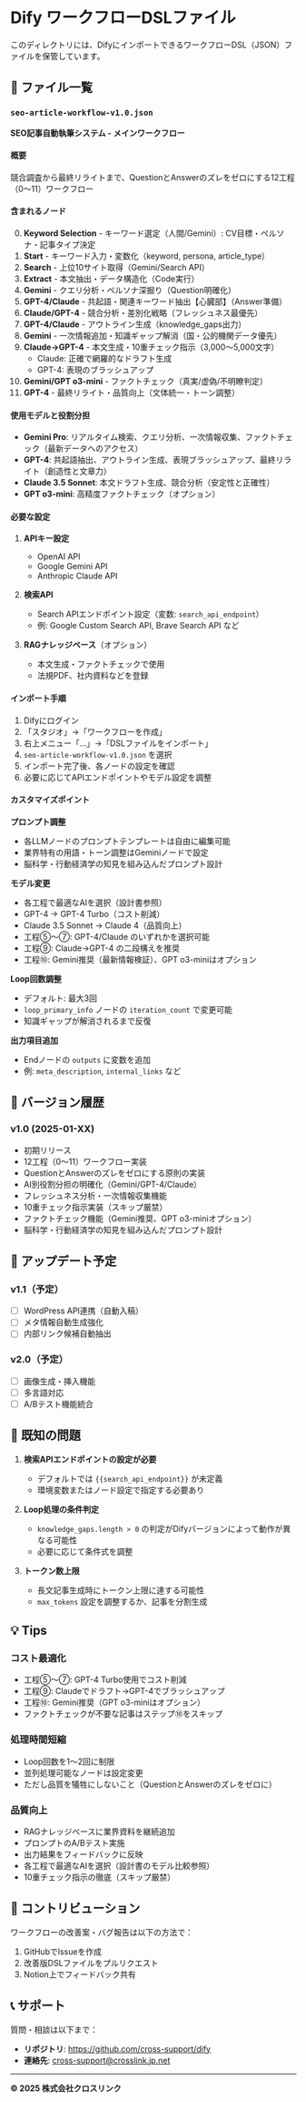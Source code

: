 # Dify ワークフローDSLファイル

このディレクトリには、DifyにインポートできるワークフローDSL（JSON）ファイルを保管しています。

## 📁 ファイル一覧

### `seo-article-workflow-v1.0.json`
**SEO記事自動執筆システム - メインワークフロー**

#### 概要
競合調査から最終リライトまで、QuestionとAnswerのズレをゼロにする12工程（0〜11）ワークフロー

#### 含まれるノード
0. **Keyword Selection** - キーワード選定（人間/Gemini）: CV目標・ペルソナ・記事タイプ決定
1. **Start** - キーワード入力・変数化（keyword, persona, article_type）
2. **Search** - 上位10サイト取得（Gemini/Search API）
3. **Extract** - 本文抽出・データ構造化（Code実行）
4. **Gemini** - クエリ分析・ペルソナ深掘り（Question明確化）
5. **GPT-4/Claude** - 共起語・関連キーワード抽出【心臓部】（Answer準備）
6. **Claude/GPT-4** - 競合分析・差別化戦略（フレッシュネス最優先）
7. **GPT-4/Claude** - アウトライン生成（knowledge_gaps出力）
8. **Gemini** - 一次情報追加・知識ギャップ解消（国・公的機関データ優先）
9. **Claude→GPT-4** - 本文生成・10重チェック指示（3,000〜5,000文字）
   - Claude: 正確で網羅的なドラフト生成
   - GPT-4: 表現のブラッシュアップ
10. **Gemini/GPT o3-mini** - ファクトチェック（真実/虚偽/不明瞭判定）
11. **GPT-4** - 最終リライト・品質向上（文体統一・トーン調整）

#### 使用モデルと役割分担
- **Gemini Pro**: リアルタイム検索、クエリ分析、一次情報収集、ファクトチェック（最新データへのアクセス）
- **GPT-4**: 共起語抽出、アウトライン生成、表現ブラッシュアップ、最終リライト（創造性と文章力）
- **Claude 3.5 Sonnet**: 本文ドラフト生成、競合分析（安定性と正確性）
- **GPT o3-mini**: 高精度ファクトチェック（オプション）

#### 必要な設定
1. **APIキー設定**
   - OpenAI API
   - Google Gemini API
   - Anthropic Claude API

2. **検索API**
   - Search APIエンドポイント設定（変数: `search_api_endpoint`）
   - 例: Google Custom Search API, Brave Search API など

3. **RAGナレッジベース**（オプション）
   - 本文生成・ファクトチェックで使用
   - 法規PDF、社内資料などを登録

#### インポート手順

1. Difyにログイン
2. 「スタジオ」→「ワークフローを作成」
3. 右上メニュー「...」→「DSLファイルをインポート」
4. `seo-article-workflow-v1.0.json` を選択
5. インポート完了後、各ノードの設定を確認
6. 必要に応じてAPIエンドポイントやモデル設定を調整

#### カスタマイズポイント

**プロンプト調整**
- 各LLMノードのプロンプトテンプレートは自由に編集可能
- 業界特有の用語・トーン調整はGeminiノードで設定
- 脳科学・行動経済学の知見を組み込んだプロンプト設計

**モデル変更**
- 各工程で最適なAIを選択（設計書参照）
- GPT-4 → GPT-4 Turbo（コスト削減）
- Claude 3.5 Sonnet → Claude 4（品質向上）
- 工程⑤〜⑦: GPT-4/Claude のいずれかを選択可能
- 工程⑨: Claude→GPT-4 の二段構えを推奨
- 工程⑩: Gemini推奨（最新情報検証）、GPT o3-miniはオプション

**Loop回数調整**
- デフォルト: 最大3回
- `loop_primary_info` ノードの `iteration_count` で変更可能
- 知識ギャップが解消されるまで反復

**出力項目追加**
- Endノードの `outputs` に変数を追加
- 例: `meta_description`, `internal_links` など

## 📝 バージョン履歴

### v1.0 (2025-01-XX)
- 初期リリース
- 12工程（0〜11）ワークフロー実装
- QuestionとAnswerのズレをゼロにする原則の実装
- AI別役割分担の明確化（Gemini/GPT-4/Claude）
- フレッシュネス分析・一次情報収集機能
- 10重チェック指示実装（スキップ厳禁）
- ファクトチェック機能（Gemini推奨、GPT o3-miniオプション）
- 脳科学・行動経済学の知見を組み込んだプロンプト設計

## 🔄 アップデート予定

### v1.1（予定）
- [ ] WordPress API連携（自動入稿）
- [ ] メタ情報自動生成強化
- [ ] 内部リンク候補自動抽出

### v2.0（予定）
- [ ] 画像生成・挿入機能
- [ ] 多言語対応
- [ ] A/Bテスト機能統合

## 🐛 既知の問題

1. **検索APIエンドポイントの設定が必要**
   - デフォルトでは `{{search_api_endpoint}}` が未定義
   - 環境変数またはノード設定で指定する必要あり

2. **Loop処理の条件判定**
   - `knowledge_gaps.length > 0` の判定がDifyバージョンによって動作が異なる可能性
   - 必要に応じて条件式を調整

3. **トークン数上限**
   - 長文記事生成時にトークン上限に達する可能性
   - `max_tokens` 設定を調整するか、記事を分割生成

## 💡 Tips

### コスト最適化
- 工程⑤〜⑦: GPT-4 Turbo使用でコスト削減
- 工程⑨: Claudeでドラフト→GPT-4でブラッシュアップ
- 工程⑩: Gemini推奨（GPT o3-miniはオプション）
- ファクトチェックが不要な記事はステップ⑩をスキップ

### 処理時間短縮
- Loop回数を1〜2回に制限
- 並列処理可能なノードは設定変更
- ただし品質を犠牲にしないこと（QuestionとAnswerのズレをゼロに）

### 品質向上
- RAGナレッジベースに業界資料を継続追加
- プロンプトのA/Bテスト実施
- 出力結果をフィードバックに反映
- 各工程で最適なAIを選択（設計書のモデル比較参照）
- 10重チェック指示の徹底（スキップ厳禁）

## 🤝 コントリビューション

ワークフローの改善案・バグ報告は以下の方法で：

1. GitHubでIssueを作成
2. 改善版DSLファイルをプルリクエスト
3. Notion上でフィードバック共有

## 📞 サポート

質問・相談は以下まで：
- **リポジトリ**: https://github.com/cross-support/dify
- **連絡先**: cross-support@crosslink.jp.net

---

**© 2025 株式会社クロスリンク**